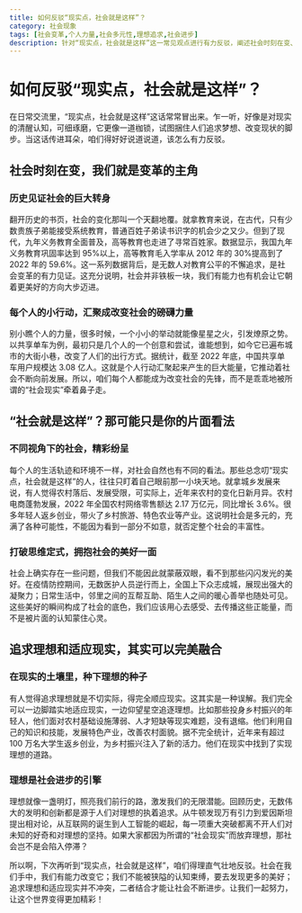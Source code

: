 ```yaml
---
title: 如何反驳“现实点，社会就是这样”？
category: 社会现象
tags: [社会变革,个人力量,社会多元性,理想追求,社会进步]
description: 针对“现实点，社会就是这样”这一常见观点进行有力反驳，阐述社会时刻在变、社会具有多元性、追求理想与适应现实可融合等内容，鼓励人们积极改变社会、追求理想。
---
```

# 如何反驳“现实点，社会就是这样”？
在日常交流里，“现实点，社会就是这样”这话常常冒出来。乍一听，好像是对现实的清醒认知，可细琢磨，它更像一道枷锁，试图捆住人们追求梦想、改变现状的脚步。当这话传进耳朵，咱们得好好说道说道，该怎么有力反驳。

## 社会时刻在变，我们就是变革的主角
### 历史见证社会的巨大转身
翻开历史的书页，社会的变化那叫一个天翻地覆。就拿教育来说，在古代，只有少数贵族子弟能接受系统教育，普通百姓子弟读书识字的机会少之又少。但到了现代，九年义务教育全面普及，高等教育也走进了寻常百姓家。数据显示，我国九年义务教育巩固率达到 95%以上，高等教育毛入学率从 2012 年的 30%提高到了 2022 年的 59.6%。这一系列数据背后，是无数人对教育公平的不懈追求，是社会变革的有力见证。这充分说明，社会并非铁板一块，我们有能力也有机会让它朝着更美好的方向大步迈进。

### 每个人的小行动，汇聚成改变社会的磅礴力量
别小瞧个人的力量，很多时候，一个小小的举动就能像星星之火，引发燎原之势。以共享单车为例，最初只是几个人的一个创意和尝试，谁能想到，如今它已遍布城市的大街小巷，改变了人们的出行方式。据统计，截至 2022 年底，中国共享单车用户规模达 3.08 亿人。这就是个人行动汇聚起来产生的巨大能量，它推动着社会不断向前发展。所以，咱们每个人都能成为改变社会的先锋，而不是乖乖地被所谓的“社会现实”牵着鼻子走。

## “社会就是这样”？那可能只是你的片面看法
### 不同视角下的社会，精彩纷呈
每个人的生活轨迹和环境不一样，对社会自然也有不同的看法。那些总念叨“现实点，社会就是这样”的人，往往只盯着自己眼前那一小块天地。就拿城乡发展来说，有人觉得农村落后、发展受限，可实际上，近年来农村的变化日新月异。农村电商蓬勃发展，2022 年全国农村网络零售额达 2.17 万亿元，同比增长 3.6%。很多年轻人返乡创业，带火了乡村旅游、特色农业等产业。这说明社会是多元的，充满了各种可能性，不能因为看到一部分不如意，就否定整个社会的丰富性。

### 打破思维定式，拥抱社会的美好一面
社会上确实存在一些问题，但我们不能因此就蒙蔽双眼，看不到那些闪闪发光的美好。在疫情防控期间，无数医护人员逆行而上，全国上下众志成城，展现出强大的凝聚力；日常生活中，邻里之间的互帮互助、陌生人之间的暖心善举也随处可见。这些美好的瞬间构成了社会的底色，我们应该用心去感受、去传播这些正能量，而不是被片面的认知蒙住心灵。

## 追求理想和适应现实，其实可以完美融合
### 在现实的土壤里，种下理想的种子
有人觉得追求理想就是不切实际，得完全顺应现实。这其实是一种误解。我们完全可以一边脚踏实地适应现实，一边仰望星空追逐理想。比如那些投身乡村振兴的年轻人，他们面对农村基础设施薄弱、人才短缺等现实难题，没有退缩。他们利用自己的知识和技能，发展特色产业，改善农村面貌。据不完全统计，近年来有超过 100 万名大学生返乡创业，为乡村振兴注入了新的活力。他们在现实中找到了实现理想的道路。

### 理想是社会进步的引擎
理想就像一盏明灯，照亮我们前行的路，激发我们的无限潜能。回顾历史，无数伟大的发明和创新都是源于人们对理想的执着追求。从牛顿发现万有引力到爱因斯坦提出相对论，从互联网的诞生到人工智能的崛起，每一项重大突破都离不开人们对未知的好奇和对理想的坚持。如果大家都因为所谓的“社会现实”而放弃理想，那社会岂不是会陷入停滞？

所以啊，下次再听到“现实点，社会就是这样”，咱们得理直气壮地反驳。社会在我们手中，我们有能力改变它；我们不能被狭隘的认知束缚，要去发现更多的美好；追求理想和适应现实并不冲突，二者结合才能让社会不断进步。让我们一起努力，让这个世界变得更加精彩！